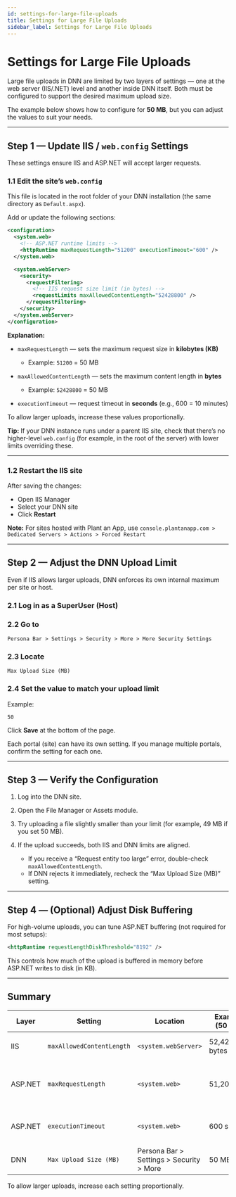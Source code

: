```yaml
---
id: settings-for-large-file-uploads
title: Settings for Large File Uploads
sidebar_label: Settings for Large File Uploads
---
```



# Settings for Large File Uploads

Large file uploads in DNN are limited by two layers of settings — one at the web server (IIS/.NET) level and another inside DNN itself.
Both must be configured to support the desired maximum upload size.

The example below shows how to configure for **50 MB**, but you can adjust the values to suit your needs.

****

## Step 1 — Update IIS / `web.config` Settings

These settings ensure IIS and ASP.NET will accept larger requests.

### 1.1 Edit the site’s `web.config`

This file is located in the root folder of your DNN installation (the same directory as `Default.aspx`).

Add or update the following sections:

```xml
<configuration>
  <system.web>
    <!-- ASP.NET runtime limits -->
    <httpRuntime maxRequestLength="51200" executionTimeout="600" />
  </system.web>

  <system.webServer>
    <security>
      <requestFiltering>
        <!-- IIS request size limit (in bytes) -->
        <requestLimits maxAllowedContentLength="52428800" />
      </requestFiltering>
    </security>
  </system.webServer>
</configuration>
```

**Explanation:**

* `maxRequestLength` — sets the maximum request size in **kilobytes (KB)**

  * Example: `51200` = 50 MB
* `maxAllowedContentLength` — sets the maximum content length in **bytes**

  * Example: `52428800` = 50 MB
* `executionTimeout` — request timeout in **seconds** (e.g., 600 = 10 minutes)

To allow larger uploads, increase these values proportionally.

**Tip:**
If your DNN instance runs under a parent IIS site, check that there’s no higher-level `web.config` (for example, in the root of the server) with lower limits overriding these.

****

### 1.2 Restart the IIS site

After saving the changes:

* Open IIS Manager
* Select your DNN site
* Click **Restart**

**Note:** For sites hosted with Plant an App, use
`console.plantanapp.com > Dedicated Servers > Actions > Forced Restart`

****

## Step 2 — Adjust the DNN Upload Limit

Even if IIS allows larger uploads, DNN enforces its own internal maximum per site or host.

### 2.1 Log in as a SuperUser (Host)

### 2.2 Go to

`Persona Bar > Settings > Security > More > More Security Settings`

### 2.3 Locate

`Max Upload Size (MB)`

### 2.4 Set the value to match your upload limit

Example:

```
50
```

Click **Save** at the bottom of the page.

Each portal (site) can have its own setting.
If you manage multiple portals, confirm the setting for each one.

****

## Step 3 — Verify the Configuration

1. Log into the DNN site.
2. Open the File Manager or Assets module.
3. Try uploading a file slightly smaller than your limit (for example, 49 MB if you set 50 MB).
4. If the upload succeeds, both IIS and DNN limits are aligned.

   * If you receive a “Request entity too large” error, double-check `maxAllowedContentLength`.
   * If DNN rejects it immediately, recheck the “Max Upload Size (MB)” setting.

****

## Step 4 — (Optional) Adjust Disk Buffering

For high-volume uploads, you can tune ASP.NET buffering (not required for most setups):

```xml
<httpRuntime requestLengthDiskThreshold="8192" />
```

This controls how much of the upload is buffered in memory before ASP.NET writes to disk (in KB).

****

## Summary

| Layer   | Setting                   | Location                                 | Example (50 MB)  | Notes                                      |
| ------- | ------------------------- | ---------------------------------------- | ---------------- | ------------------------------------------ |
| IIS     | `maxAllowedContentLength` | `<system.webServer>`                     | 52,428,800 bytes | Prevents HTTP 413 errors                   |
| ASP.NET | `maxRequestLength`        | `<system.web>`                           | 51,200 KB        | Prevents “Maximum request length exceeded” |
| ASP.NET | `executionTimeout`        | `<system.web>`                           | 600 s            | Avoids timeout on slow uploads             |
| DNN     | `Max Upload Size (MB)`    | Persona Bar > Settings > Security > More | 50 MB            | Application-level limit                    |

To allow larger uploads, increase each setting proportionally.
